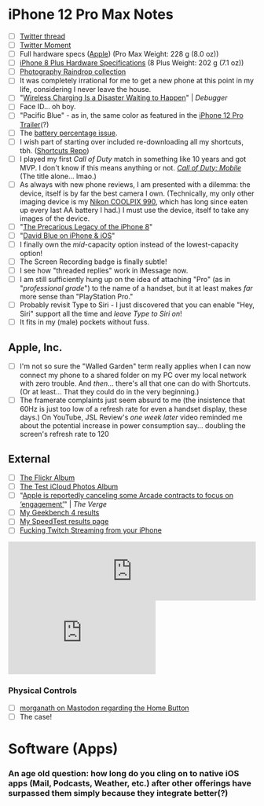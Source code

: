 # iPhone 12 Pro Max Notes

- [ ] [Twitter thread](https://twitter.com/NeoYokel/status/1335313244949508101)
- [ ] [Twitter Moment](https://twitter.com/i/events/1335684188654231552?s=20)
- [ ] Full hardware specs ([Apple](https://www.apple.com/iphone-12-pro/specs/)) (Pro Max Weight: 228 g (8.0 oz))
- [ ] [iPhone 8 Plus Hardware Specifications](https://support.apple.com/kb/SP768?locale=en_US) (8 Plus Weight: 202 g (7.1 oz))
- [ ] [Photography Raindrop collection](https://raindrop.io/collection/15007128)
- [ ] It was completely irrational for me to get a new phone at this point in my life, considering I never leave the house.
- [ ] "[Wireless Charging Is a Disaster Waiting to Happen](https://debugger.medium.com/wireless-charging-is-a-disaster-waiting-to-happen-48afdde70ed9)" | *Debugger*
- [ ] Face ID... oh boy.
- [ ] "Pacific Blue" - as in, the same color as featured in the [iPhone 12 Pro Trailer](https://youtu.be/cnXapYkboRQ)(?)
- [ ] The [battery percentage issue](https://www.imore.com/how-get-battery-percentage-your-iphone-x).
- [ ] I wish part of starting over included re-downloading all my shortcuts, tbh. ([Shortcuts Repo](https://github.com/extratone/shortcuts))
- [ ] I played my first *Call of Duty* match in something like 10 years and got MVP. I don't know if this means anything or not. [*Call of Duty: Mobile*](https://apps.apple.com/us/app/call-of-duty-mobile/id1287282214) (The title alone... lmao.)
- [ ] As always with new phone reviews, I am presented with a dilemma: the device, itself is by far the best camera I own. (Technically, my only other imaging device is my [Nikon COOLPIX 990](https://www.flickr.com/gp/davidblue/V861Vx), which has long since eaten up every last AA battery I had.) I must use the device, itself to take any images of the device.
- [ ] "[The Precarious Legacy of the iPhone 8](https://bilge.world/iphone-8-plus-review)" 
- [ ] "[David Blue on iPhone & iOS](https://bit.ly/dbipwiki)"
- [ ] I finally own the *mid*-capacity option instead of the lowest-capacity option!
- [ ] The Screen Recording badge is finally subtle! 
- [ ] I see how "threaded replies" work in iMessage now.
- [ ] I am still sufficiently hung up on the idea of attaching "Pro" (as in "*professional grade*") to the name of a handset, but it at least makes *far* more sense than "PlayStation Pro."
- [ ] Probably revisit Type to Siri - I just discovered that you can enable "Hey, Siri" support all the time and *leave Type to Siri on*!
- [ ] It fits in my (male) pockets without fuss.

## Apple, Inc.

- [ ] I'm not so sure the "Walled Garden" term really applies when I can now connect my phone to a shared folder on my PC over my local network with zero trouble. And *then*... there's all that one can do with Shortcuts. (Or at least... That they could do in the very beginning.)
- [ ] The framerate complaints just seem absurd to me (the insistence that 60Hz is just too low of a refresh rate for even a handset display, these days.) On YouTube, JSL Review's *one week later* video reminded me about the potential increase in power consumption say... doubling the screen's refresh rate to 120 

## External

- [ ] [The Flickr Album](https://flic.kr/s/aHsmTiT46W)
- [ ] [The Test iCloud Photos Album](https://bit.ly/12bbbp)
- [ ] "[Apple is reportedly canceling some Arcade contracts to focus on ‘engagement’](https://www.theverge.com/2020/6/30/21308657/apple-arcade-canceling-games-subscription-service-engagement)" | *The Verge*
- [ ] [My Geekbench 4 results](https://browser.geekbench.com/v4/cpu/15929025)
- [ ] [My SpeedTest results page](https://www.speedtest.net/results?sh=889e0d5b2307328d5161bcee81bc6a75)
- [ ] [Fucking Twitch Streaming from your iPhone](https://www.twitch.tv/videos/830771152)

<iframe style="border: 0; width: 100%; height: 120px;" src="https://bandcamp.com/EmbeddedPlayer/album=1677747693/size=large/bgcol=fff4e6/linkcol=00006b/tracklist=false/artwork=small/track=3800958501/transparent=true/" seamless><a href="https://dreamutilation.bandcamp.com/album/foar-everywun-frum-mimi">FOAR EVERYWUN FRUM MIMI by MIMIDEATH</a></iframe>

<iframe width="auto" height="auto" src="https://www.youtube.com/embed/6mvt_aAPyhw?controls=0" frameborder="0" allow="accelerometer; autoplay; clipboard-write; encrypted-media; gyroscope; picture-in-picture" allowfullscreen></iframe>

### Physical Controls

- [ ] [morganath on Mastodon regarding the Home Button](https://social.tchncs.de/@morganth/105330295770710815)
- [ ] The case!

# Software (Apps)

### An age old question: how long do you cling on to native iOS apps (Mail, Podcasts, Weather, etc.) after other offerings have surpassed them simply because they integrate better(?)